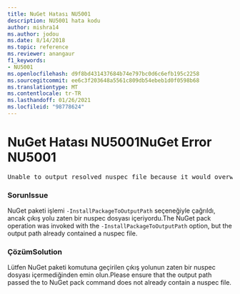 ```yaml
---
title: NuGet Hatası NU5001
description: NU5001 hata kodu
author: mishra14
ms.author: jodou
ms.date: 8/14/2018
ms.topic: reference
ms.reviewer: anangaur
f1_keywords:
- NU5001
ms.openlocfilehash: d9f8bd431437684b74e797bc0d6c6efb195c2258
ms.sourcegitcommit: ee6c3f203648a5561c809db54ebeb1d0f0598b68
ms.translationtype: MT
ms.contentlocale: tr-TR
ms.lasthandoff: 01/26/2021
ms.locfileid: "98778624"
---
```

# <a name="nuget-error-nu5001"></a><span data-ttu-id="fbe59-103">NuGet Hatası NU5001</span><span class="sxs-lookup"><span data-stu-id="fbe59-103">NuGet Error NU5001</span></span>
<pre>Unable to output resolved nuspec file because it would overwrite the original at 'F:\project\project.nuspec'.</pre>

### <a name="issue"></a><span data-ttu-id="fbe59-104">Sorun</span><span class="sxs-lookup"><span data-stu-id="fbe59-104">Issue</span></span>

<span data-ttu-id="fbe59-105">NuGet paketi işlemi `-InstallPackageToOutputPath` seçeneğiyle çağrıldı, ancak çıkış yolu zaten bir nuspec dosyası içeriyordu.</span><span class="sxs-lookup"><span data-stu-id="fbe59-105">The NuGet pack operation was invoked with the `-InstallPackageToOutputPath` option, but the output path already contained a  nuspec file.</span></span>


### <a name="solution"></a><span data-ttu-id="fbe59-106">Çözüm</span><span class="sxs-lookup"><span data-stu-id="fbe59-106">Solution</span></span>

<span data-ttu-id="fbe59-107">Lütfen NuGet paketi komutuna geçirilen çıkış yolunun zaten bir nuspec dosyası içermediğinden emin olun.</span><span class="sxs-lookup"><span data-stu-id="fbe59-107">Please ensure that the output path passed the to NuGet pack command does not already contain a nuspec file.</span></span>

